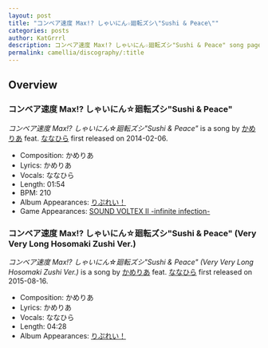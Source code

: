 ```yaml
---
layout: post
title: "コンベア速度 Max!? しゃいにん☆廻転ズシ\"Sushi & Peace\""
categories: posts
author: KatGrrrl
description: コンベア速度 Max!? しゃいにん☆廻転ズシ"Sushi & Peace" song page
permalink: camellia/discography/:title
---
```


## Overview

### コンベア速度 Max!? しゃいにん☆廻転ズシ"Sushi & Peace"

*コンベア速度 Max!? しゃいにん☆廻転ズシ"Sushi & Peace"* is a song by [かめりあ](<{% link postsWiki/_posts/2023-12-10-camellia.md %}>) feat. [ななひら](#) first released on 2014-02-06.

* Composition: かめりあ
* Lyrics: かめりあ
* Vocals: ななひら
* Length: 01:54
* BPM: 210
* Album Appearances: [りぷれい！](<{% link postsInclude/_posts/camellia/albums/Replay/2023-12-12-Replay.md %}>)
* Game Appearances: [SOUND VOLTEX II -infinite infection-](https://remywiki.com/AC_SDVX_II)

### コンベア速度 Max!? しゃいにん☆廻転ズシ"Sushi & Peace" (Very Very Long Hosomaki Zushi Ver.)

*コンベア速度 Max!? しゃいにん☆廻転ズシ"Sushi & Peace" (Very Very Long Hosomaki Zushi Ver.)* is a song by [かめりあ](<{% link postsWiki/_posts/2023-12-10-camellia.md %}>) feat. [ななひら](#) first released on 2015-08-16.

* Composition: かめりあ
* Lyrics: かめりあ
* Vocals: ななひら
* Length: 04:28
* Album Appearances: [りぷれい！](<{% link postsInclude/_posts/camellia/albums/Replay/2023-12-12-Replay.md %}>)
